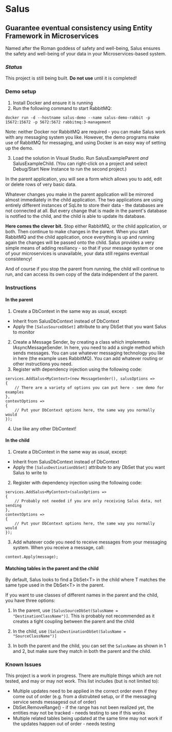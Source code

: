 # Salus
## Guarantee eventual consistency using Entity Framework in Microservices 

Named after the Roman goddess of safety and well-being, Salus ensures the safety
and well-being of your data in your Microservices-based system.

### *Status*

This project is still being built. **Do not use** until it is completed!

### Demo setup

1. Install Docker and ensure it is running
2. Run the following command to start RabbitMQ:

```
docker run -d --hostname salus-demo --name salus-demo-rabbit -p 15672:15672 -p 5672:5672 rabbitmq:3-management
```

Note: neither Docker nor RabbitMQ are required - you can make Salus work with any messaging system you like.
However, the demo programs make use of RabbitMQ for messaging, and using Docker is an easy way of setting up the demo.

3. Load the solution in Visual Studio. Run SalusExampleParent _and_ SalusExampleChild. (You can right-click on a project
and select Debug/Start New Instance to run the second project.)

In the parent application, you will see a form which allows you to add, edit or delete rows of very basic data.

Whatever changes you make in the parent application will be mirrored almost immediately in the child application. The
two applications are using entirely different instances of SqLite to store their data - the databases are not connected
at all. But every change that is made in the parent's database is notified to the child, and the child is able to update
its database.

**Here comes the clever bit.** Stop either RabbitMQ, or the child application, or both. Then continue to make changes
in the parent. When you start RabbitMQ and the child application, once everything is up and running again the changes will
be passed onto the child. Salus provides a very simple means of adding resiliancy - so that if your message system or
one of your microservices is unavailable, your data still regains eventual consistency!

And of course if you stop the parent from running, the child will continue to run, and can access its own copy of the 
data independent of the parent.

### Instructions

#### In the parent

1. Create a DbContext in the same way as usual, except:

- Inherit from SalusDbContext instead of DbContext
- Apply the `[SalusSourceDbSet]` attribute to any DbSet that you want Salus to monitor
2. Create a Message Sender, by creating a class which implements IAsyncMessageSender. In here, you need to add a single
method which sends messages. You can use whatever messaging technology you like in here (the example uses RabbitMQ).
You can add whatever routing or other instructions you need.
3. Register with dependency injection using the following code:

```
services.AddSalus<MyContext>(new MessageSender(), salusOptions => 
{
    // There are a variety of options you can put here - see demo for examples
},
contextOptions =>
{
    // Put your DbContext options here, the same way you normally would
});
```

4. Use like any other DbContext!

#### In the child

1. Create a DbContext in the same way as usual, except:

- Inherit from SalusDbContext instead of DbContext
- Apply the `[SalusDestinationDbSet]` attribute to any DbSet that you want Salus to write to
2. Register with dependency injection using the following code:

```
services.AddSalus<MyContext>(salusOptions => 
{
    // Probably not needed if you are only receiving Salus data, not sending
},
contextOptions =>
{
    // Put your DbContext options here, the same way you normally would
});
```

3. Add whatever code you need to receive messages from your messaging system. When you receive a message, call:

```
context.Apply(message);
```

#### Matching tables in the parent and the child

By default, Salus looks to find a DbSet\<T\> in the child where T matches the same type used in the DbSet\<T\> in the parent.

If you want to use classes of different names in the parent and the child, you have three options:

1. In the parent, use `[SalusSourceDbSet(SalusName = "DestinationClassName")]`. This is probably not recommended as it creates
a tight coupling between the parent and the child

2. In the child, use `[SalusDestinationDbSet(SalusName = "SourceClassName")]`
3. In both the parent and the child, you can set the `SalusName` as shown in 1 and 2, but make sure they match in both the parent
and the child.

### Known Issues

This project is a work in progress. There are multiple things which are not tested, and may or may not work. This
list includes (but is not limited to):

- Multiple updates need to be applied in the correct order even if they come out of order (e.g. from a distrubted
setup, or if the messaging service sends messagesd out of order)
- DbSet.RemoveRange() - if the range has not been realized yet, the entities may not be tracked - needs testing to
see if this works
- Multiple related tables being updated at the same time may not work if the updates happen out of order - needs testing
